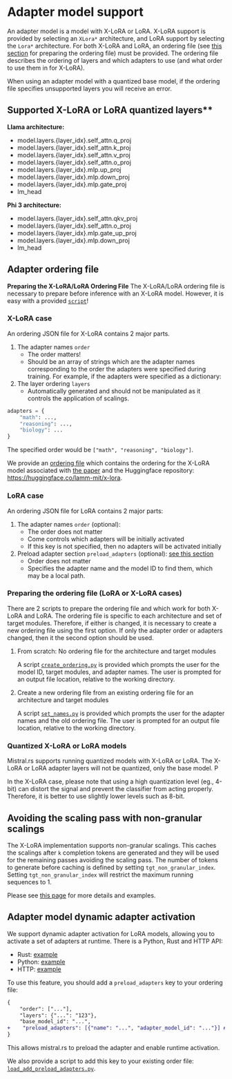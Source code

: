 # Adapter model support
An adapter model is a model with X-LoRA or LoRA. X-LoRA support is provided by selecting an `XLora*` architecture, and LoRA support by selecting the `Lora*` architecture. For both X-LoRA and LoRA, an ordering file (see [this section](#adapter-ordering-file) for preparing the ordering file) must be provided. The ordering file describes the ordering of layers and which adapters to use (and what order to use them in for X-LoRA).

When using an adapter model with a quantized base model, if the ordering file specifies unsupported layers you will receive an error.

## Supported X-LoRA or LoRA quantized layers**

**Llama architecture:**

- model.layers.{layer_idx}.self_attn.q_proj
- model.layers.{layer_idx}.self_attn.k_proj
- model.layers.{layer_idx}.self_attn.v_proj
- model.layers.{layer_idx}.self_attn.o_proj
- model.layers.{layer_idx}.mlp.up_proj
- model.layers.{layer_idx}.mlp.down_proj
- model.layers.{layer_idx}.mlp.gate_proj
- lm_head

**Phi 3 architecture:**
- model.layers.{layer_idx}.self_attn.qkv_proj
- model.layers.{layer_idx}.self_attn.o_proj
- model.layers.{layer_idx}.mlp.gate_up_proj
- model.layers.{layer_idx}.mlp.down_proj
- lm_head

## Adapter ordering file
**Preparing the X-LoRA/LoRA Ordering File**
The X-LoRA/LoRA ordering file is necessary to prepare before inference with an X-LoRA model. However, it is easy with a provided [`script`](../scripts/create_ordering.py)!

### X-LoRA case
An ordering JSON file for X-LoRA contains 2 major parts. 

1) The adapter names `order`
    - The order matters!
    - Should be an array of strings which are the adapter names corresponding to the order the adapters were specified during training. For example, if the adapters were specified as a dictionary:
2) The layer ordering `layers`
    - Automatically generated and should not be manipulated as it controls the application of scalings. 

```python
adapters = {
    "math": ...,
    "reasoning": ...,
    "biology": ...
}
```

The specified order would be `["math", "reasoning", "biology"]`.

We provide an [ordering file](../orderings/xlora-paper-ordering.json) which contains the ordering for the X-LoRA model associated with [the paper](https://arxiv.org/abs/2402.07148) and the Huggingface repository: https://huggingface.co/lamm-mit/x-lora.

### LoRA case
An ordering JSON file for LoRA contains 2 major parts:
1) The adapter names `order` (optional):
    - The order does not matter
    - Come controls which adapters will be initially activated
    - If this key is not specified, then no adapters will be activated initially
2) Preload adapter section `preload_adapters` (optional): [see this section](#adapter-model-dynamic-adapter-activation)
    - Order does not matter
    - Specifies the adapter name and the model ID to find them, which may be a local path.

### Preparing the ordering file (LoRA or X-LoRA cases)
There are 2 scripts to prepare the ordering file and which work for both X-LoRA and LoRA. The ordering file is specific to each architecture and set of target modules. Therefore, if either is changed, it is necessary to create a new ordering file using the first option. If only the adapter order or adapters changed, then it the second option should be used.

1) From scratch: No ordering file for the architecture and target modules

    A script [`create_ordering.py`](../scripts/create_ordering.py) is provided which prompts the user for the model ID, target modules, and adapter names. The user is prompted for an output file location, relative to the working directory.

2) Create a new ordering file from an existing ordering file for an architecture and target modules

    A script [`set_names.py`](../scripts/set_names.py) is provided which prompts the user for the adapter names and the old ordering file. The user is prompted for an output file location, relative to the working directory.

### Quantized X-LoRA or LoRA models

Mistral.rs supports running quantized models with X-LoRA or LoRA. The X-LoRA or LoRA adapter layers will not be quantized, only the base model. P

In the X-LoRA case, please note that using a high quantization level (eg., 4-bit) can distort the signal and prevent the classifier from acting properly. Therefore, it is better to use slightly lower levels such as 8-bit.


## Avoiding the scaling pass with non-granular scalings

The X-LoRA implementation supports non-granular scalings. This caches the scalings after `k` completion tokens are generated and they will be used for the remaining passes avoiding the scaling pass. The number of tokens to generate before caching is defined by setting `tgt_non_granular_index`. Setting `tgt_non_granular_index` will restrict the maximum running sequences to 1.

Please see [this page](NON_GRANULAR.md) for more details and examples.

## Adapter model dynamic adapter activation

We support dynamic adapter activation for LoRA models, allowing you to activate a set of adapters at runtime. There is a Python, Rust and HTTP API:

- Rust: [example](../mistralrs/examples/lora/main.rs)
- Python: [example](../examples/python/lora_zephyr.py)
- HTTP: [example](../examples/server/adapter_chat.py)

To use this feature, you should add a `preload_adapters` key to your ordering file:
```diff
{
    "order": ["..."],
    "layers": {"...": "123"},
    "base_model_id": "...",
+    "preload_adapters": [{"name": "...", "adapter_model_id": "..."}] # New field here
}
```

This allows mistral.rs to preload the adapter and enable runtime activation.

We also provide a script to add this key to your existing order file: [`load_add_preload_adapters.py`](../scripts/lora_add_preload_adapters.py).
